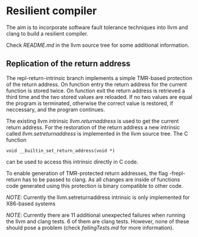 Resilient compiler
==================

The aim is to incorporate software fault tolerance techniques into
llvm and clang to build a resilient compiler.

Check *README.md* in the llvm source tree for some additional information.


Replication of the return address
---------------------------------

The repl-return-intrinsic branch implements a simple TMR-based protection of the
return address. On function entry the return address for the current function is
stored twice. On function exit the return address is retrieved a third time and
the two stored values are reloaded. If no two values are equal the program is
terminated, otherwise the correct value is restored, if neccessary, and the
program continues.

The existing llvm intrinsic *llvm.returnaddress* is used to get the current
return address. For the restoration of the return address a new intrinsic called
*llvm.setreturnaddress* is implemented in the llvm source tree. The C function
```
void __builtin_set_return_address(void *)
```
can be used to access this intrinsic directly in C code.

To enable generation of TMR-protected return addresses, the flag -frepl-return
has to be passed to clang. As all changes are inside of functions code generated
using this protection is binary compatible to other code.

*NOTE*: Currently the llvm.setreturnaddress intrinsic is only implemented for
 X86-based systems

*NOTE*: Currently there are 11 additional unexpected failures when running the
 llvm and clang tests. 6 of them are clang tests. However, none of these should
 pose a problem (check *failingTests.md* for more information).
